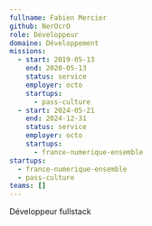 ```yaml
---
fullname: Fabien Mercier
github: NerOcrO
role: Développeur
domaine: Développement
missions:
  - start: 2019-05-13
    end: 2020-05-13
    status: service
    employer: octo
    startups:
      - pass-culture
  - start: 2024-05-21
    end: 2024-12-31
    status: service
    employer: octo
    startups:
      - france-numerique-ensemble
startups:
  - france-numerique-ensemble
  - pass-culture
teams: []
---
```

Développeur fullstack
